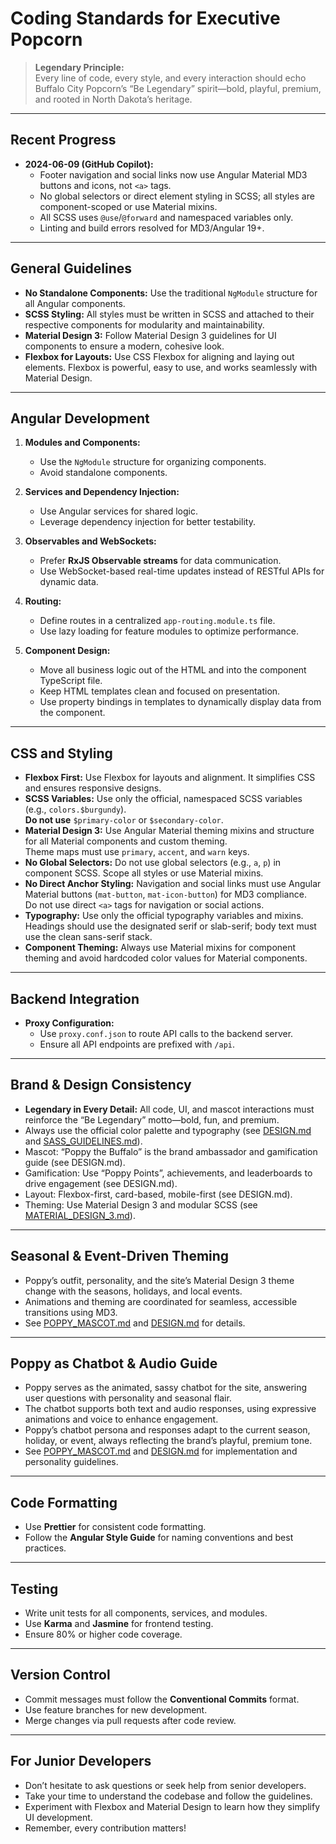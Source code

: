# Coding Standards for Executive Popcorn

> **Legendary Principle:**  
> Every line of code, every style, and every interaction should echo Buffalo City Popcorn’s “Be Legendary” spirit—bold, playful, premium, and rooted in North Dakota’s heritage.

---

## Recent Progress

- **2024-06-09 (GitHub Copilot):**
  - Footer navigation and social links now use Angular Material MD3 buttons and icons, not `<a>` tags.
  - No global selectors or direct element styling in SCSS; all styles are component-scoped or use Material mixins.
  - All SCSS uses `@use`/`@forward` and namespaced variables only.
  - Linting and build errors resolved for MD3/Angular 19+.

---

## General Guidelines
- **No Standalone Components:** Use the traditional `NgModule` structure for all Angular components.
- **SCSS Styling:** All styles must be written in SCSS and attached to their respective components for modularity and maintainability.
- **Material Design 3:** Follow Material Design 3 guidelines for UI components to ensure a modern, cohesive look.
- **Flexbox for Layouts:** Use CSS Flexbox for aligning and laying out elements. Flexbox is powerful, easy to use, and works seamlessly with Material Design.

---

## Angular Development
1. **Modules and Components:**
   - Use the `NgModule` structure for organizing components.
   - Avoid standalone components.

2. **Services and Dependency Injection:**
   - Use Angular services for shared logic.
   - Leverage dependency injection for better testability.

3. **Observables and WebSockets:**
   - Prefer **RxJS Observable streams** for data communication.
   - Use WebSocket-based real-time updates instead of RESTful APIs for dynamic data.

4. **Routing:**
   - Define routes in a centralized `app-routing.module.ts` file.
   - Use lazy loading for feature modules to optimize performance.

5. **Component Design:**
   - Move all business logic out of the HTML and into the component TypeScript file.
   - Keep HTML templates clean and focused on presentation.
   - Use property bindings in templates to dynamically display data from the component.

---

## CSS and Styling
- **Flexbox First:** Use Flexbox for layouts and alignment. It simplifies CSS and ensures responsive designs.
- **SCSS Variables:** Use only the official, namespaced SCSS variables (e.g., `colors.$burgundy`).  
  **Do not use** `$primary-color` or `$secondary-color`.
- **Material Design 3:** Use Angular Material theming mixins and structure for all Material components and custom theming.  
  Theme maps must use `primary`, `accent`, and `warn` keys.
- **No Global Selectors:** Do not use global selectors (e.g., `a`, `p`) in component SCSS. Scope all styles or use Material mixins.
- **No Direct Anchor Styling:** Navigation and social links must use Angular Material buttons (`mat-button`, `mat-icon-button`) for MD3 compliance.  
  Do not use direct `<a>` tags for navigation or social actions.
- **Typography:** Use only the official typography variables and mixins. Headings should use the designated serif or slab-serif; body text must use the clean sans-serif stack.
- **Component Theming:** Always use Material mixins for component theming and avoid hardcoded color values for Material components.

---

## Backend Integration
- **Proxy Configuration:**
  - Use `proxy.conf.json` to route API calls to the backend server.
  - Ensure all API endpoints are prefixed with `/api`.

---

## Brand & Design Consistency
- **Legendary in Every Detail:** All code, UI, and mascot interactions must reinforce the “Be Legendary” motto—bold, fun, and premium.
- Always use the official color palette and typography (see [DESIGN.md](DESIGN.md) and [SASS_GUIDELINES.md](SASS_GUIDELINES.md)).
- Mascot: “Poppy the Buffalo” is the brand ambassador and gamification guide (see DESIGN.md).
- Gamification: Use “Poppy Points”, achievements, and leaderboards to drive engagement (see DESIGN.md).
- Layout: Flexbox-first, card-based, mobile-first (see DESIGN.md).
- Theming: Use Material Design 3 and modular SCSS (see [MATERIAL_DESIGN_3.md](MATERIAL_DESIGN_3.md)).

---

## Seasonal & Event-Driven Theming
- Poppy’s outfit, personality, and the site’s Material Design 3 theme change with the seasons, holidays, and local events.
- Animations and theming are coordinated for seamless, accessible transitions using MD3.
- See [POPPY_MASCOT.md](POPPY_MASCOT.md) and [DESIGN.md](DESIGN.md) for details.

---

## Poppy as Chatbot & Audio Guide
- Poppy serves as the animated, sassy chatbot for the site, answering user questions with personality and seasonal flair.
- The chatbot supports both text and audio responses, using expressive animations and voice to enhance engagement.
- Poppy’s chatbot persona and responses adapt to the current season, holiday, or event, always reflecting the brand’s playful, premium tone.
- See [POPPY_MASCOT.md](POPPY_MASCOT.md) and [DESIGN.md](DESIGN.md) for implementation and personality guidelines.

---

## Code Formatting
- Use **Prettier** for consistent code formatting.
- Follow the **Angular Style Guide** for naming conventions and best practices.

---

## Testing
- Write unit tests for all components, services, and modules.
- Use **Karma** and **Jasmine** for frontend testing.
- Ensure 80% or higher code coverage.

---

## Version Control
- Commit messages must follow the **Conventional Commits** format.
- Use feature branches for new development.
- Merge changes via pull requests after code review.

---

## For Junior Developers
- Don’t hesitate to ask questions or seek help from senior developers.
- Take your time to understand the codebase and follow the guidelines.
- Experiment with Flexbox and Material Design to learn how they simplify UI development.
- Remember, every contribution matters!